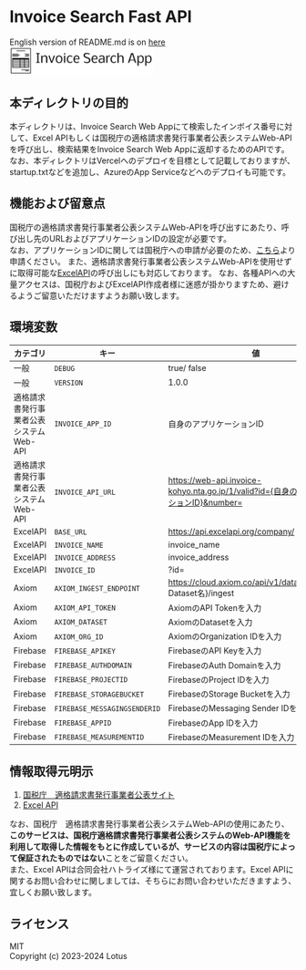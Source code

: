 # Invoice Search Fast API
English version of README.md is on [here](/README_EN.md)  
<img src="assets/img/Invoice%20Search%20App-logo.png" width="50%">  

## 本ディレクトリの目的
本ディレクトリは、Invoice Search Web Appにて検索したインボイス番号に対して、Excel APIもしくは国税庁の適格請求書発行事業者公表システムWeb-APIを呼び出し、検索結果をInvoice Search Web Appに返却するためのAPIです。  
なお、本ディレクトリはVercelへのデプロイを目標として記載しておりますが、startup.txtなどを追加し、AzureのApp Serviceなどへのデプロイも可能です。

## 機能および留意点
国税庁の適格請求書発行事業者公表システムWeb-APIを呼び出すにあたり、呼び出し先のURLおよびアプリケーションIDの設定が必要です。  
なお、アプリケーションIDに関しては国税庁への申請が必要のため、[こちら]("https://www.invoice-kohyo.nta.go.jp/web-api/index.html")より申請ください。  
また、適格請求書発行事業者公表システムWeb-APIを使用せずに取得可能な[ExcelAPI]("https://excelapi.org/docs/")の呼び出しにも対応しております。  
なお、各種APIへの大量アクセスは、国税庁およびExcelAPI作成者様に迷惑が掛かりますため、避けるようご留意いただけますようお願い致します。

## 環境変数
| カテゴリ                                | キー                         | 値                                                                                    |
| --------------------------------------- | ---------------------------- | ------------------------------------------------------------------------------------- |
| 一般                                    | `DEBUG`                      | true/ false                                                                           |
| 一般                                    | `VERSION`                    | 1.0.0                                                                                 |
| 適格請求書発行事業者公表システムWeb-API | `INVOICE_APP_ID`             | 自身のアプリケーションID                                                              |
| 適格請求書発行事業者公表システムWeb-API | `INVOICE_API_URL`            | https://web-api.invoice-kohyo.nta.go.jp/1/valid?id={自身のアプリケーションID}&number= |
| ExcelAPI                                | `BASE_URL`                   | https://api.excelapi.org/company/                                                     |
| ExcelAPI                                | `INVOICE_NAME`               | invoice_name                                                                          |
| ExcelAPI                                | `INVOICE_ADDRESS`            | invoice_address                                                                       |
| ExcelAPI                                | `INVOICE_ID`                 | ?id=                                                                                  |
| Axiom                                   | `AXIOM_INGEST_ENDPOINT`      | https://cloud.axiom.co/api/v1/datasets/{Axiom Dataset名}/ingest                       |
| Axiom                                   | `AXIOM_API_TOKEN`            | AxiomのAPI Tokenを入力                                                                |
| Axiom                                   | `AXIOM_DATASET`              | AxiomのDatasetを入力                                                                  |
| Axiom                                   | `AXIOM_ORG_ID`               | AxiomのOrganization IDを入力                                                          |
| Firebase                                | `FIREBASE_APIKEY`            | FirebaseのAPI Keyを入力                                                               |
| Firebase                                | `FIREBASE_AUTHDOMAIN`        | FirebaseのAuth Domainを入力                                                           |
| Firebase                                | `FIREBASE_PROJECTID`         | FirebaseのProject IDを入力                                                            |
| Firebase                                | `FIREBASE_STORAGEBUCKET`     | FirebaseのStorage Bucketを入力                                                        |
| Firebase                                | `FIREBASE_MESSAGINGSENDERID` | FirebaseのMessaging Sender IDを入力                                                   |
| Firebase                                | `FIREBASE_APPID`             | FirebaseのApp IDを入力                                                                |
| Firebase                                | `FIREBASE_MEASUREMENTID`     | FirebaseのMeasurement IDを入力                                                        |

## 情報取得元明示
1. [国税庁　適格請求書発行事業者公表サイト](https://www.invoice-kohyo.nta.go.jp/index.html)
2. [Excel API](https://excelapi.org/docs/)

なお、国税庁　適格請求書発行事業者公表システムWeb-APIの使用にあたり、**このサービスは、国税庁適格請求書発行事業者公表システムのWeb-API機能を利用して取得した情報をもとに作成しているが、サービスの内容は国税庁によって保証されたものではない**ことをご留意ください。  
また、Excel APIは合同会社ハトライズ様にて運営されております。Excel APIに関するお問い合わせに関しましては、そちらにお問い合わせいただきますよう、宜しくお願い致します。

## ライセンス
MIT  
Copyright (c) 2023-2024 Lotus
